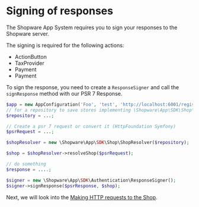 # Signing of responses

The Shopware App System requires you to sign your responses to the Shopware server.

The signing is required for the following actions:

- ActionButton
- TaxProvider
- Payment
- Payment


To sign the response, you need to create a `ResponseSigner` and call the `signResponse` method with our PSR 7 Response.

```php
$app = new AppConfiguration('Foo', 'test', 'http://localhost:6001/register/callback');
// for a repository to save stores implementing \Shopware\App\SDK\Shop\ShopRepositoryInterface, see FileShopRepository as an example
$repository = ...;

// Create a psr 7 request or convert it (HttpFoundation Symfony)
$psrRequest = ...;

$shopResolver = new \Shopware\App\SDK\Shop\ShopResolver($repository);

$shop = $shopResolver->resolveShop($psrRequest);

// do something
$response = ....;

$signer = new \Shopware\App\SDK\Authentication\ResponseSigner();
$signer->signResponse($psrResponse, $shop);
```

Next, we will look into the [Making HTTP requests to the Shop](./05-http-client.md).